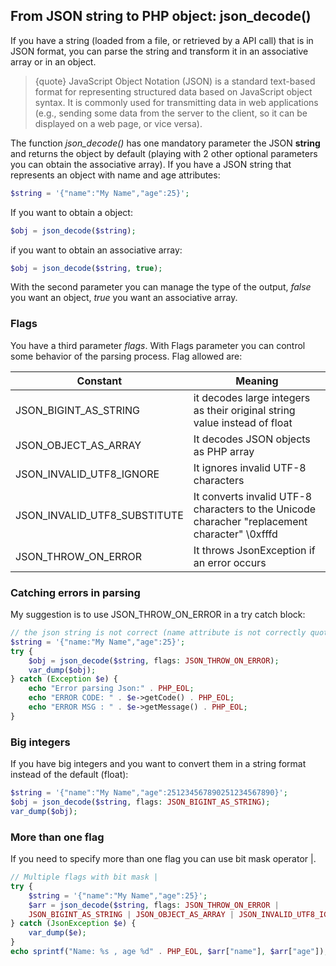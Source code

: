 ## From JSON string to PHP object: json_decode()
If you have a string (loaded from a file, or retrieved by a API call) that is in JSON format, you can parse the string and transform it in an associative array or in an object.

>{quote} JavaScript Object Notation (JSON) is a standard text-based format for representing structured data based on JavaScript object syntax. It is commonly used for transmitting data in web applications (e.g., sending some data from the server to the client, so it can be displayed on a web page, or vice versa).

The function *json_decode()* has one mandatory parameter the JSON **string** and returns the object by default (playing with 2 other optional parameters you can obtain the associative array).
If you have a JSON string that represents an object with name and age attributes:
```php
$string = '{"name":"My Name","age":25}';
```
If you want to obtain a object:
```php
$obj = json_decode($string);
```
if you want to obtain an associative array:
```php
$obj = json_decode($string, true);
```
With the second parameter you can manage the type of the output, *false* you want an object, *true* you want an associative array.
### Flags
You have a third parameter *flags*.
With Flags parameter you can control some behavior of the parsing process.
Flag allowed are:

| Constant                     | Meaning                                                      |
| ---------------------------- | ------------------------------------------------------------ |
| JSON_BIGINT_AS_STRING        | it decodes large integers as their original string value instead of float |
| JSON_OBJECT_AS_ARRAY         | It decodes JSON objects as PHP array                         |
| JSON_INVALID_UTF8_IGNORE     | It ignores invalid UTF-8 characters                          |
| JSON_INVALID_UTF8_SUBSTITUTE | It converts invalid UTF-8 characters to the Unicode characher "replacement character" \0xfffd |
| JSON_THROW_ON_ERROR          | It throws JsonException if an error occurs                   |

### Catching errors in parsing

My suggestion is to use JSON_THROW_ON_ERROR in a try catch block:

```php
// the json string is not correct (name attribute is not correctly quoted)
$string = '{"name:"My Name","age":25}';
try {
    $obj = json_decode($string, flags: JSON_THROW_ON_ERROR);
    var_dump($obj);
} catch (Exception $e) {
    echo "Error parsing Json:" . PHP_EOL;
    echo "ERROR CODE: " . $e->getCode() . PHP_EOL;
    echo "ERROR MSG : " . $e->getMessage() . PHP_EOL;
}

```

### Big integers

If you have big integers and you want to convert them in a string format instead of the default (float):

```php
$string = '{"name":"My Name","age":251234567890251234567890}';
$obj = json_decode($string, flags: JSON_BIGINT_AS_STRING);
var_dump($obj);
```

### More than one flag

If you need to specify more than one flag you can use bit mask operator |.

```php
// Multiple flags with bit mask |
try {
    $string = '{"name":"My Name","age":25}';
    $arr = json_decode($string, flags: JSON_THROW_ON_ERROR |
    JSON_BIGINT_AS_STRING | JSON_OBJECT_AS_ARRAY | JSON_INVALID_UTF8_IGNORE);
} catch (JsonException $e) {
    var_dump($e);
}
echo sprintf("Name: %s , age %d" . PHP_EOL, $arr["name"], $arr["age"]);
```

